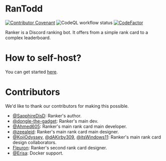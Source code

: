 # RanTodd
[![Contributor Covenant](https://img.shields.io/badge/Contributor%20Covenant-2.1-4baaaa.svg)](CODE_OF_CONDUCT.md)
![CodeQL workflow status](https://github.com/Ranker-Team/RanTodd/actions/workflows/codeql-analysis.yml/badge.svg)
[![CodeFactor](https://www.codefactor.io/repository/github/ranker-team/rantodd/badge)](https://www.codefactor.io/repository/github/ranker-team/ranker)

Ranker is a Discord ranking bot. It offers from a simple rank card to a complex leaderboard.

# How to self-host?
You can get started [here](./docs/get-started/ddev.md).

# Contributors
We'd like to thank our contributors for making this possible. 
- [@SapphireDisD](https://github.com/SapphireDisD): Ranker's author.
- [@dongle-the-gadget](https://github.com/dongle-the-gadget): Ranker's main dev.
- [@Ahmed605](https://github.com/Ahmed605): Ranker's main rank card main developer.
- [@zeealeid](https://github.com/zeealeid): Ranker's main rank card main designer.
- [@KojiOdyssey](https://github.com/KojiOdyssey), [@dAKirby309](https://github.com/dAKirby309), [@itsWindows11](https://github.com/itsWindows11): Ranker's main rank card design collaborators.
- [Fleuron](https://discord.com/users/188482204601548800): Ranker's second rank card designer.
- [@Erisa](https://github.com/Erisa): Docker support.


